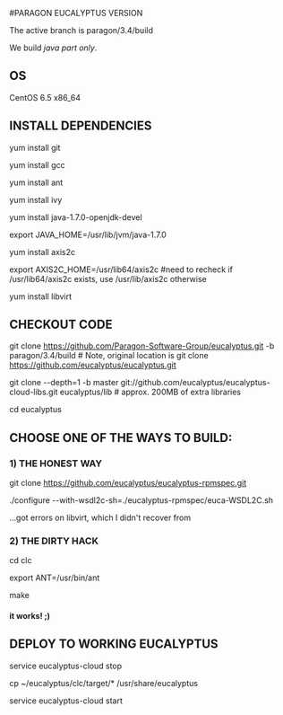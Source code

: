 #PARAGON EUCALYPTUS VERSION

The active branch is paragon/3.4/build

We build _java part only_.

## OS

CentOS 6.5 x86_64

## INSTALL DEPENDENCIES

yum install git

yum install gcc

yum install ant

yum install ivy

yum install java-1.7.0-openjdk-devel

export JAVA_HOME=/usr/lib/jvm/java-1.7.0

yum install axis2c

export AXIS2C_HOME=/usr/lib64/axis2c #need to recheck if /usr/lib64/axis2c exists, use /usr/lib/axis2c otherwise

yum install libvirt

## CHECKOUT CODE

git clone https://github.com/Paragon-Software-Group/eucalyptus.git -b paragon/3.4/build # Note, original location is git clone https://github.com/eucalyptus/eucalyptus.git

git clone --depth=1 -b master git://github.com/eucalyptus/eucalyptus-cloud-libs.git eucalyptus/lib # approx. 200MB of extra libraries

cd eucalyptus

## CHOOSE ONE OF THE WAYS TO BUILD:

### 1) THE HONEST WAY

git clone https://github.com/eucalyptus/eucalyptus-rpmspec.git

./configure --with-wsdl2c-sh=./eucalyptus-rpmspec/euca-WSDL2C.sh

...got errors on libvirt, which I didn't recover from


### 2) THE DIRTY HACK

cd clc

export ANT=/usr/bin/ant

make 

#### it works! ;)

## DEPLOY TO WORKING EUCALYPTUS

service eucalyptus-cloud stop

cp ~/eucalyptus/clc/target/* /usr/share/eucalyptus

service eucalyptus-cloud start